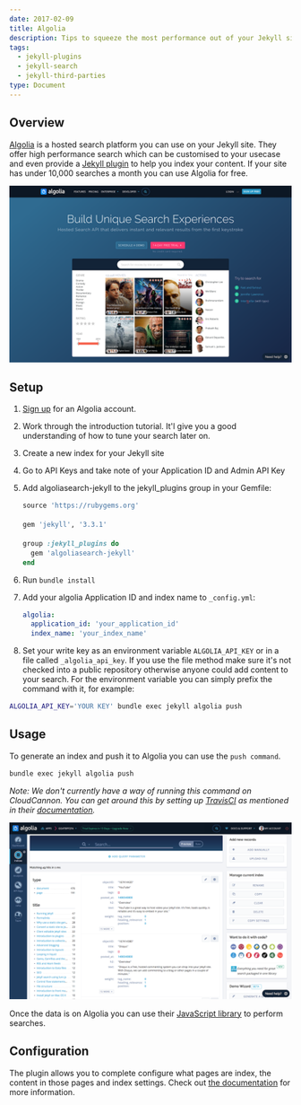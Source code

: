 ```yaml
---
date: 2017-02-09
title: Algolia
description: Tips to squeeze the most performance out of your Jekyll site
tags:
  - jekyll-plugins
  - jekyll-search
  - jekyll-third-parties
type: Document
---
```


## Overview

[Algolia](https://www.algolia.com/) is a hosted search platform you can use on your Jekyll site. They offer high performance search which can be customised to your usecase and even provide a [Jekyll plugin](https://github.com/algolia/algoliasearch-jekyll) to help you index your content. If your site has under 10,000 searches a month you can use Algolia for free.

![Algolia](/images/tutorials/algolia/homepage.png)

## Setup

1. [Sign up](https://www.algolia.com/users/sign_up) for an Algolia account.
2. Work through the introduction tutorial. It'l give you a good understanding of how to tune your search later on.
3. Create a new index for your Jekyll site
4. Go to API Keys and take note of your Application ID and Admin API Key
5. Add algoliasearch-jekyll to the jekyll_plugins group in your Gemfile:
    ~~~ruby
    source 'https://rubygems.org'

    gem 'jekyll', '3.3.1'

    group :jekyll_plugins do
      gem 'algoliasearch-jekyll'
    end
    ~~~
6. Run `bundle install`
7. Add your algolia Application ID and index name to `_config.yml`:

   ~~~yaml
   algolia:
     application_id: 'your_application_id'
     index_name: 'your_index_name'
   ~~~
8. Set your write key as an environment variable `ALGOLIA_API_KEY` or in a file called `_algolia_api_key`. If you use the file method make sure it's not checked into a public repository otherwise anyone could add content to your search. For the environment variable you can simply prefix the command with it, for example:

~~~bash
ALGOLIA_API_KEY='YOUR KEY' bundle exec jekyll algolia push
~~~

## Usage

To generate an index and push it to Algolia you can use the `push command`.

~~~bash
bundle exec jekyll algolia push
~~~

*Note: We don't currently have a way of running this command on CloudCannon. You can get around this by setting up [TravisCI](https://travis-ci.org/) as mentioned in their [documentation](https://github.com/algolia/algoliasearch-jekyll).*

![Dashboard](/images/tutorials/algolia/dashboard.png)

Once the data is on Algolia you can use their [JavaScript library](https://www.algolia.com/doc/api-client/javascript/getting-started/) to perform searches.

## Configuration

The plugin allows you to complete configure what pages are index, the content in those pages and index settings. Check out [the documentation](https://github.com/algolia/algoliasearch-jekyll) for more information.
